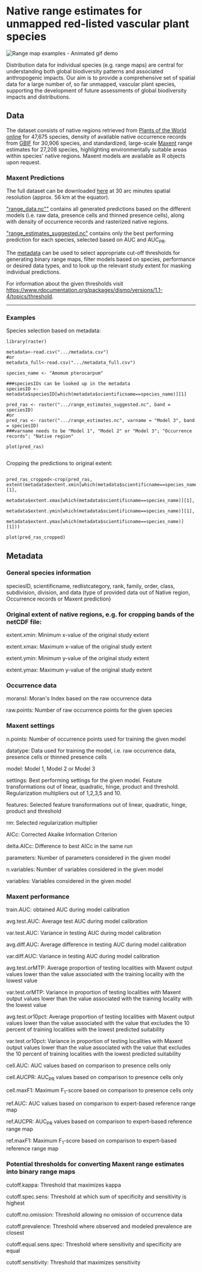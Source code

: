 # Native range estimates for unmapped red-listed vascular plant species

![Range map examples - Animated gif demo](demo/slideshow.gif)

Distribution data for individual species (e.g. range maps) are central for understanding both global biodiversity patterns and associated anthropogenic impacts. Our aim is to provide a comprehensive set of spatial data for a large number of, so far unmapped, vascular plant species, supporting the development of future assessments of global biodiversity impacts and distributions.

## Data

The dataset consists of native regions retrieved from [Plants of the World online](http://plantsoftheworldonline.org/) for 47,675 species, density of available native occurrence records from [GBIF](https://www.gbif.org/) for 30,906 species, and standardized, large-scale [Maxent](https://biodiversityinformatics.amnh.org/open_source/maxent/) range estimates for 27,208 species, highlighting environmentally suitable areas within species' native regions. Maxent models are available as R objects upon request.

### Maxent Predictions

The full dataset can be downloaded [here](https://www.dropbox.com/sh/meeb6ru84778k94/AADrdCleHeMujip60C7EuMH1a?dl=1) at 30 arc minutes spatial resolution (approx. 56 km at the equator).

["range_data.nc""](https://www.dropbox.com/s/vqoiep3y8703yp5/range_estimates.nc?dl=1) contains all generated predictions based on the different models (i.e. raw data, presence cells and thinned presence cells), along with density of occurrence records and rasterized native regions.

["range_estimates_suggested.nc"](https://www.dropbox.com/s/9az5yoq4ayx0139/range_estimates_suggested.nc?dl=1) contains only the best performing prediction for each species, selected based on AUC and AUC<sub>PR</sub>.

The [metadata](https://www.dropbox.com/s/ktf1pk6hsk62d80/metadata_full.csv?dl=1) can be used to select appropriate cut-off thresholds for generating binary range maps, filter models based on species, performance or desired data types, and to look up the relevant study extent for masking individual predictions.

For information about the given thresholds visit <https://www.rdocumentation.org/packages/dismo/versions/1.1-4/topics/threshold>.

------------------------------------------------------------------------

### Examples

Species selection based on metadata:

```{r setup, include = FALSE}
library(raster)

metadata<-read.csv(".../metadata.csv")
#or
metadata_full<-read.csv(".../metadata_full.csv")

species_name <- "Amomum pterocarpum"

###speciesIDs can be looked up in the metadata
speciesID <- metadata$speciesID[which(metadata$scientificname==species_name)][1]

pred_ras <- raster(".../range_estimates_suggested.nc", band = speciesID)
#or
pred_ras <- raster(".../range_estimates.nc", varname = "Model 3", band = speciesID)
###varname needs to be "Model 1", "Model 2" or "Model 3"; "Occurrence records"; "Native region"

plot(pred_ras)


```

Cropping the predictions to original extent:

```{r setup, include = FALSE}

pred_ras_cropped<-crop(pred_ras, extent(metadata$extent.xmin[which(metadata$scientificname==species_name)][1],
                      metadata$extent.xmax[which(metadata$scientificname==species_name)][1],
                      metadata$extent.ymin[which(metadata$scientificname==species_name)][1],
                      metadata$extent.ymax[which(metadata$scientificname==species_name)][1]))

plot(pred_ras_cropped)

```

## Metadata

### General species information

speciesID, scientificname, redlistcategory, rank, family, order, class, subdivision, division, and data (type of provided data out of Native region, Occurrence records or Maxent prediction)


### Original extent of native regions, e.g. for cropping bands of the netCDF file:

extent.xmin: Minimum x-value of the original study extent

extent.xmax: Maximum x-value of the original study extent

extent.ymin: Minimum y-value of the original study extent

extent.ymax: Maximum y-value of the original study extent


### Occurrence data

moransI: Moran's Index based on the raw occurrence data

raw.points: Number of raw occurrence points for the given species


### Maxent settings

n.points: Number of occurrence points used for training the given model

datatype: Data used for training the model, i.e. raw occurrence data, presence cells or thinned presence cells

model: Model 1, Model 2 or Model 3

settings: Best performing settings for the given model. Feature transformations out of linear, quadratic, hinge, product and threshold. Regularization multipliers out of 1,2,3,5 and 10.

features: Selected feature transformations out of linear, quadratic, hinge, product and threshold

rm: Selected regularization multiplier

AICc: Corrected Akaike Information Criterion

delta.AICc: Difference to best AICc in the same run

parameters: Number of parameters considered in the given model

n.variables: Number of variables considered in the given model

variables: Variables considered in the given model


### Maxent performance

train.AUC: obtained AUC during model calibration

avg.test.AUC: Average test AUC during model calibration

var.test.AUC: Variance in testing AUC during model calibration

avg.diff.AUC: Average difference in testing AUC during model calibration

var.diff.AUC: Variance in testing AUC during model calibration

avg.test.orMTP: Average proportion of testing localities with Maxent output values lower than the value associated with the training locality with the lowest value

var.test.orMTP: Variance in proportion of testing localities with Maxent output values lower than the value associated with the training locality with the lowest value

avg.test.or10pct: Average proportion of testing localities with Maxent output values lower than the value associated with the value that excludes the 10 percent of training localities with the lowest predicted suitability

var.test.or10pct: Variance in proportion of testing localities with Maxent output values lower than the value associated with the value that excludes the 10 percent of training localities with the lowest predicted suitability

cell.AUC: AUC values based on comparison to presence cells only

cell.AUCPR: AUC<sub>PR</sub> values based on comparison to presence cells only

cell.maxF1: Maximum F<sub>1</sub>-score based on comparison to presence cells only

ref.AUC: AUC values based on comparison to expert-based reference range map

ref.AUCPR: AUC<sub>PR</sub> values based on comparison to expert-based reference range map

ref.maxF1: Maximum F<sub>1</sub>-score based on comparison to expert-based reference range map


### Potential thresholds for converting Maxent range estimates into binary range maps

cutoff.kappa: Threshold that maximizes kappa

cutoff.spec.sens: Threshold at which sum of specificity and sensitivity is highest

cutoff.no.omission: Threshold allowing no omission of occurrence data

cutoff.prevalence: Threshold where observed and modeled prevalence are closest

cutoff.equal.sens.spec: Threshold where sensitivity and specificity are equal

cutoff.sensitivity: Threshold that maximizes sensitivity
